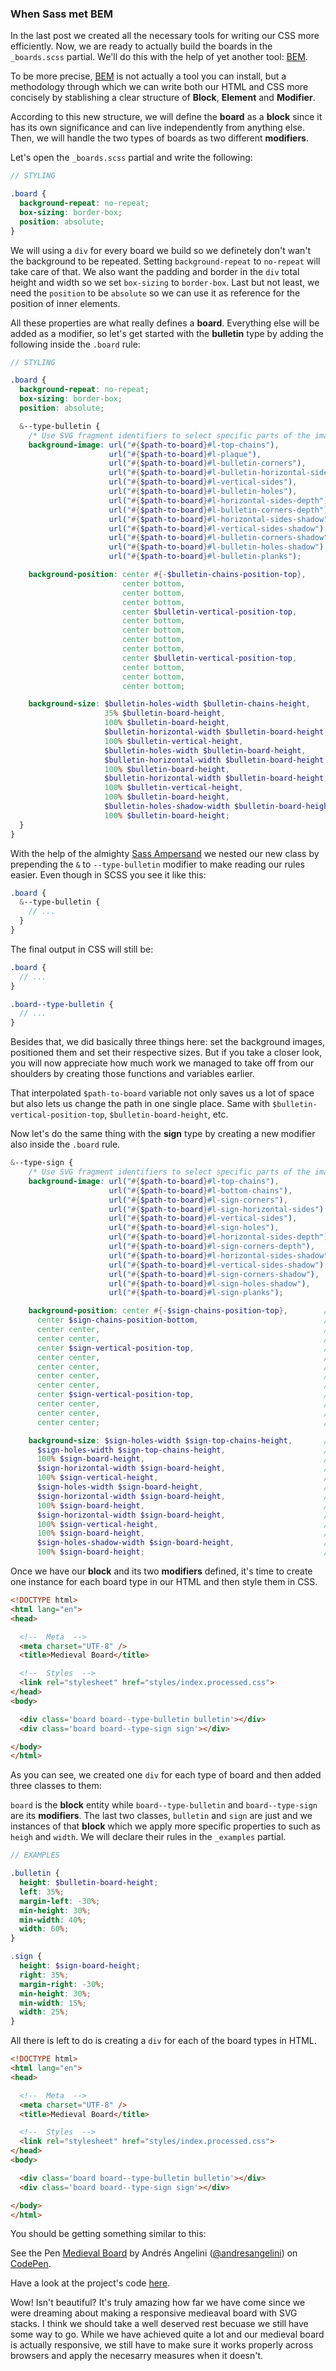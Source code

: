 ### When Sass met BEM

In the last post we created all the necessary tools for writing our CSS more efficiently. Now, we are ready to actually build the boards in the `_boards.scss` partial. We'll do this with the help of yet another tool: [BEM].

To be more precise, [BEM] is not actually a tool you can install, but a methodology through which we can write both our HTML and CSS more concisely by stablishing a clear structure of **Block**, **Element** and **Modifier**.

According to this new structure, we will define the **board** as a **block** since it has its own significance and can live independently from anything else. Then, we will handle the two types of boards as two different **modifiers**.

Let's open the `_boards.scss` partial and write the following:

```scss
// STYLING

.board {
  background-repeat: no-repeat;
  box-sizing: border-box;
  position: absolute;
}
```

We will using a `div` for every board we build so we definetely don't wan't the background to be repeated. Setting `background-repeat` to `no-repeat` will take care of that. We also want the padding and border in the `div` total height and width so we set `box-sizing` to `border-box`. Last but not least, we need the `position` to be `absolute` so we can use it as reference for the position of inner elements.

All these properties are what really defines a **board**. Everything else will be added as a modifier, so let's get started with the **bulletin** type by adding the following inside the `.board` rule:

```scss
// STYLING

.board {
  background-repeat: no-repeat;
  box-sizing: border-box;
  position: absolute;

  &--type-bulletin {
    /* Use SVG fragment identifiers to select specific parts of the image. */
    background-image: url("#{$path-to-board}#l-top-chains"),
                      url("#{$path-to-board}#l-plaque"),
                      url("#{$path-to-board}#l-bulletin-corners"),
                      url("#{$path-to-board}#l-bulletin-horizontal-sides"),
                      url("#{$path-to-board}#l-vertical-sides"),
                      url("#{$path-to-board}#l-bulletin-holes"),
                      url("#{$path-to-board}#l-horizontal-sides-depth"),
                      url("#{$path-to-board}#l-bulletin-corners-depth"),
                      url("#{$path-to-board}#l-horizontal-sides-shadow"),
                      url("#{$path-to-board}#l-vertical-sides-shadow"),
                      url("#{$path-to-board}#l-bulletin-corners-shadow"),
                      url("#{$path-to-board}#l-bulletin-holes-shadow"),
                      url("#{$path-to-board}#l-bulletin-planks");

    background-position: center #{-$bulletin-chains-position-top},        // #l-top-chains
                         center bottom,                                   // #l-plaque
                         center bottom,                                   // #l-bulletin-corners (diffuse and specular)
                         center bottom,                                   // #l-bulletin-horizontal-sides (diffuse and specular)
                         center $bulletin-vertical-position-top,          // #l-vertical-sides
                         center bottom,                                   // #l-bulletin-holes
                         center bottom,                                   // #l-horizontal-sides-depth
                         center bottom,                                   // #l-bulletin-corners-depth
                         center bottom,                                   // #l-horizontal-sides-shadow
                         center $bulletin-vertical-position-top,          // #l-vertical-sides-shadow
                         center bottom,                                   // #l-bulletin-corners-shadow
                         center bottom,                                   // #l-bulletin-holes-shadow
                         center bottom;                                   // #l-bulletin-planks

    background-size: $bulletin-holes-width $bulletin-chains-height,       // #l-top-chains
                     35% $bulletin-board-height,                          // #l-plaque
                     100% $bulletin-board-height,                         // #l-bulletin-corners (diffuse and specular)
                     $bulletin-horizontal-width $bulletin-board-height,   // #l-bulletin-horizontal-sides (diffuse and specular)
                     100% $bulletin-vertical-height,                      // #l-vertical-sides
                     $bulletin-holes-width $bulletin-board-height,        // #l-bulletin-holes
                     $bulletin-horizontal-width $bulletin-board-height,   // #l-horizontal-sides-depth
                     100% $bulletin-board-height,                         // #l-bulletin-corners-depth
                     $bulletin-horizontal-width $bulletin-board-height,   // #l-horizontal-sides-shadow
                     100% $bulletin-vertical-height,                      // #l-vertical-sides-shadow
                     100% $bulletin-board-height,                         // #l-bulletin-corners-shadow
                     $bulletin-holes-shadow-width $bulletin-board-height, // #l-bulletin-holes-shadow
                     100% $bulletin-board-height;                         // #l-bulletin-planks
  }
}
```

With the help of the almighty [Sass Ampersand] we nested our new class by prepending the `&` to `--type-bulletin` modifier to make reading our rules easier. Even though in SCSS you see it like this:

```scss
.board {
  &--type-bulletin {
    // ...
  }
}
```

The final output in CSS will still be:

```scss
.board {
  // ...
}

.board--type-bulletin {
  // ...
}
```

Besides that, we did basically three things here: set the background images, positioned them and set their respective sizes. But if you take a closer look, you will now appreciate how much work we managed to take off from our shoulders by creating those functions and variables earlier.

That interpolated `$path-to-board` variable not only saves us a lot of space but also lets us change the path in one single place. Same with `$bulletin-vertical-position-top`, `$bulletin-board-height`, etc.

Now let's do the same thing with the **sign** type by creating a new modifier also inside the `.board` rule.

```scss
&--type-sign {
    /* Use SVG fragment identifiers to select specific parts of the image. */
    background-image: url("#{$path-to-board}#l-top-chains"),
                      url("#{$path-to-board}#l-bottom-chains"),
                      url("#{$path-to-board}#l-sign-corners"),
                      url("#{$path-to-board}#l-sign-horizontal-sides"),
                      url("#{$path-to-board}#l-vertical-sides"),
                      url("#{$path-to-board}#l-sign-holes"),
                      url("#{$path-to-board}#l-horizontal-sides-depth"),
                      url("#{$path-to-board}#l-sign-corners-depth"),
                      url("#{$path-to-board}#l-horizontal-sides-shadow"),
                      url("#{$path-to-board}#l-vertical-sides-shadow"),
                      url("#{$path-to-board}#l-sign-corners-shadow"),
                      url("#{$path-to-board}#l-sign-holes-shadow"),
                      url("#{$path-to-board}#l-sign-planks");

    background-position: center #{-$sign-chains-position-top},        // #l-top-chains
      center $sign-chains-position-bottom,                            // #l-bottom-chains
      center center,                                                  // #l-sign-corners (diffuse and specular)
      center center,                                                  // #l-sign-horizontal-sides (diffuse and specular)
      center $sign-vertical-position-top,                             // #l-vertical-sides
      center center,                                                  // #l-sign-holes
      center center,                                                  // #l-horizontal-sides-depth
      center center,                                                  // #l-sign-corners-depth
      center center,                                                  // #l-bulletin-horizontal-sides-shadow
      center $sign-vertical-position-top,                             // #l-vertical-sides-shadow
      center center,                                                  // #l-sign-corners-shadow
      center center,                                                  // #l-sign-holes-shadow
      center center;                                                  // #l-sign-planks

    background-size: $sign-holes-width $sign-top-chains-height,       // #l-top-chains
      $sign-holes-width $sign-top-chains-height,                      // #l-bottom-chains
      100% $sign-board-height,                                        // #l-sign-corners (diffuse and specular)
      $sign-horizontal-width $sign-board-height,                      // #l-sign-horizontal-sides (diffuse and specular)
      100% $sign-vertical-height,                                     // #l-vertical-sides
      $sign-holes-width $sign-board-height,                           // #l-sign-holes
      $sign-horizontal-width $sign-board-height,                      // #l-horizontal-sides-depth
      100% $sign-board-height,                                        // #l-sign-corners-depth
      $sign-horizontal-width $sign-board-height,                      // #l-bulletin-horizontal-sides-shadow
      100% $sign-vertical-height,                                     // #l-vertical-sides-shadow
      100% $sign-board-height,                                        // #l-sign-corners-shadow
      $sign-holes-shadow-width $sign-board-height,                    // #l-sign-holes-shadow
      100% $sign-board-height;                                        // #l-sign-planks
```

Once we have our **block** and its two **modifiers** defined, it's time to create one instance for each board type in our HTML and then style them in CSS.

```html
<!DOCTYPE html>
<html lang="en">
<head>

  <!--  Meta  -->
  <meta charset="UTF-8" />
  <title>Medieval Board</title>

  <!--  Styles  -->
  <link rel="stylesheet" href="styles/index.processed.css">
</head>
<body>

  <div class='board board--type-bulletin bulletin'></div>
  <div class='board board--type-sign sign'></div>

</body>
</html>
```

As you can see, we created one `div` for each type of board and then added three classes to them:

`board` is the **block** entity while `board--type-bulletin` and `board--type-sign` are its **modifiers**. The last two classes, `bulletin` and `sign` are just and we instances of that **block** which we apply more specific properties to such as `heigh` and `width`. We will declare their rules in the `_examples` partial.

```scss
// EXAMPLES

.bulletin {
  height: $bulletin-board-height;
  left: 35%;
  margin-left: -30%;
  min-height: 30%;
  min-width: 40%;
  width: 60%;
}

.sign {
  height: $sign-board-height;
  right: 35%;
  margin-right: -30%;
  min-height: 30%;
  min-width: 15%;
  width: 25%;
}
```  

All there is left to do is creating a `div` for each of the board types in HTML.

```html
<!DOCTYPE html>
<html lang="en">
<head>

  <!--  Meta  -->
  <meta charset="UTF-8" />
  <title>Medieval Board</title>

  <!--  Styles  -->
  <link rel="stylesheet" href="styles/index.processed.css">
</head>
<body>

  <div class='board board--type-bulletin bulletin'></div>
  <div class='board board--type-sign sign'></div>

</body>
</html>
```

You should be getting something similar to this:

<p data-height="265" data-theme-id="0" data-slug-hash="EXjqRv" data-default-tab="result" data-user="andresangelini" data-pen-title="Medieval Board" class="codepen">See the Pen <a href="https://codepen.io/andresangelini/pen/EXjqRv/">Medieval Board</a> by Andrés Angelini (<a href="https://codepen.io/andresangelini">@andresangelini</a>) on <a href="https://codepen.io">CodePen</a>.</p>
<script async src="https://static.codepen.io/assets/embed/ei.js"></script>

Have a look at the project's code [here][Project].

Wow! Isn't beautiful? It's truly amazing how far we have come since we were dreaming about making a responsive medieaval board with SVG stacks. I think we should take a well deserved rest becuase we still have some way to go. While we have achieved quite a lot and our medieval board is actually responsive, we still have to make sure it works properly across browsers and apply the necesarry measures when it doesn't.


[BEM]: http://getbem.com/
[Sass Ampersand]: https://css-tricks.com/the-sass-ampersand/
[Project]: https://codepen.io/andresangelini/project/editor/Aarxxz
